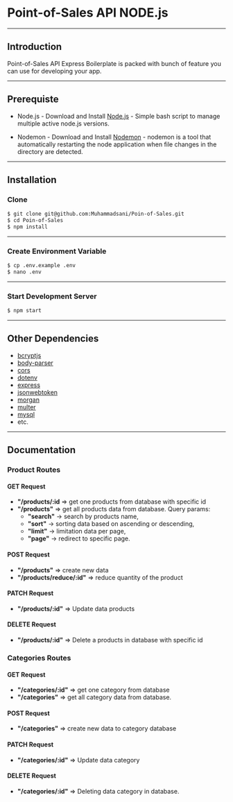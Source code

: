 # Point-of-Sales API NODE.js


---


## Introduction

Point-of-Sales API Express Boilerplate is packed with bunch of feature you can use for developing your app. 

---


## Prerequiste

- Node.js - Download and Install [Node.js](https://nodejs.org/en/) - Simple bash script to manage multiple active node.js versions.

- Nodemon - Download and Install [Nodemon](https://nodemon.io/) - nodemon is a tool that automatically restarting the node application when file changes in the directory are detected.

---


## Installation

### Clone
```bash
$ git clone git@github.com:Muhammadsani/Poin-of-Sales.git
$ cd Poin-of-Sales
$ npm install
```
---

### Create Environment Variable
```bash
$ cp .env.example .env
$ nano .env
```
---
### Start Development Server
```bash
$ npm start
```
---

## Other Dependencies

- [bcryptjs](#)
- [body-parser](#)
- [cors](#)
- [dotenv](#)
- [express](#)
- [jsonwebtoken](#)
- [morgan](#)
- [multer](#)
- [mysql](#)
- etc.

---
## Documentation

### Product Routes

#### GET Request
- **"/products/:id** => get one products from database with specific id
- **"/products"** => get all products data from database. Query params:
  - **"search"** -> search by products name, 
  - **"sort"** -> sorting data based on ascending or descending,
  - **"limit"** -> limitation data per page,
  - **"page"** -> redirect to specific page.

#### POST Request
- **"/products"** => create new data
- **"/products/reduce/:id"** => reduce quantity of the product

#### PATCH Request
- **"/products/:id"** => Update data products


#### DELETE Request
- **"/products/:id"** => Delete a products in database with specific id

### Categories Routes
#### GET Request
- **"/categories/:id"** => get one category from database
- **"/categories"** => get all category data from database.

#### POST Request
- **"/categories"** => create new data to category database

#### PATCH Request
- **"/categories/:id"** => Update data category

#### DELETE Request
- **"/categories/:id"** => Deleting data category in database.




